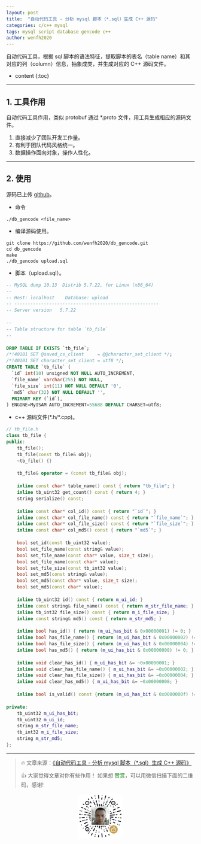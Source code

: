 ```yaml
---
layout: post
title:  "自动代码工具 - 分析 mysql 脚本（*.sql）生成 C++ 源码"
categories: c/c++ mysql
tags: mysql script database gencode c++
author: wenfh2020
---
```


自动代码工具，根据 sql 脚本的语法特征，提取脚本的表名（table name）和其对应的列（column）信息，抽象成类，并生成对应的 C++ 源码文件。



* content
{:toc}

---

## 1. 工具作用

自动代码工具作用，类似 protobuf 通过 *.proto 文件，用工具生成相应的源码文件。

1. 直接减少了团队开发工作量。
2. 有利于团队代码风格统一。
3. 数据操作面向对象，操作人性化。

---

## 2. 使用

源码已上传 [github](https://github.com/wenfh2020/db_gencode)。

* 命令

```shell
./db_gencode <file_name>
```

* 编译源码使用。

```shell
git clone https://github.com/wenfh2020/db_gencode.git
cd db_gencode
make
./db_gencode upload.sql
```

* 脚本（upload.sql）。

```sql
-- MySQL dump 10.13  Distrib 5.7.22, for Linux (x86_64)
--
-- Host: localhost    Database: upload
-- ------------------------------------------------------
-- Server version   5.7.22

--
-- Table structure for table `tb_file`
--

DROP TABLE IF EXISTS `tb_file`;
/*!40101 SET @saved_cs_client     = @@character_set_client */;
/*!40101 SET character_set_client = utf8 */;
CREATE TABLE `tb_file` (
  `id` int(10) unsigned NOT NULL AUTO_INCREMENT,
  `file_name` varchar(255) NOT NULL,
  `file_size` int(11) NOT NULL DEFAULT '0',
  `md5` char(32) NOT NULL DEFAULT '',
  PRIMARY KEY (`id`),
) ENGINE=MyISAM AUTO_INCREMENT=55688 DEFAULT CHARSET=utf8;
```

* c++ 源码文件(\*.h/\*.cpp)。

```c++
// tb_file.h
class tb_file {
public:
    tb_file();
    tb_file(const tb_file& obj);
    ~tb_file() {}

    tb_file& operator = (const tb_file& obj);

    inline const char* table_name() const { return "tb_file"; }
    inline tb_uint32 get_count() const { return 4; }
    string serialize() const;

    inline const char* col_id() const { return "`id`"; }
    inline const char* col_file_name() const { return "`file_name`"; }
    inline const char* col_file_size() const { return "`file_size`"; }
    inline const char* col_md5() const { return "`md5`"; }

    bool set_id(const tb_uint32 value);
    bool set_file_name(const string& value);
    bool set_file_name(const char* value, size_t size);
    bool set_file_name(const char* value);
    bool set_file_size(const tb_int32 value);
    bool set_md5(const string& value);
    bool set_md5(const char* value, size_t size);
    bool set_md5(const char* value);

    inline tb_uint32 id() const { return m_ui_id; }
    inline const string& file_name() const { return m_str_file_name; }
    inline tb_int32 file_size() const { return m_i_file_size; }
    inline const string& md5() const { return m_str_md5; }

    inline bool has_id() { return (m_ui_has_bit & 0x00000001) != 0; }
    inline bool has_file_name() { return (m_ui_has_bit & 0x00000002) != 0; }
    inline bool has_file_size() { return (m_ui_has_bit & 0x00000004) != 0; }
    inline bool has_md5() { return (m_ui_has_bit & 0x00000008) != 0; }

    inline void clear_has_id() { m_ui_has_bit &= ~0x00000001; }
    inline void clear_has_file_name() { m_ui_has_bit &= ~0x00000002; }
    inline void clear_has_file_size() { m_ui_has_bit &= ~0x00000004; }
    inline void clear_has_md5() { m_ui_has_bit &= ~0x00000008; }

    inline bool is_valid() const {return (m_ui_has_bit & 0x0000000f) != 0;}

private:
    tb_uint32 m_ui_has_bit;
    tb_uint32 m_ui_id;
    string m_str_file_name;
    tb_int32 m_i_file_size;
    string m_str_md5;
};
```

---

> 🔥 文章来源：[《自动代码工具 - 分析 mysql 脚本（*.sql）生成 C++ 源码》](https://wenfh2020.com/2020/06/04/mysql-db-gencode/)
>
> 👍 大家觉得文章对你有些作用！ 如果想 <font color=green>赞赏</font>，可以用微信扫描下面的二维码，感谢!
<div align=center><img src="/images/2020-08-06-15-49-47.png" width="120"/></div>

